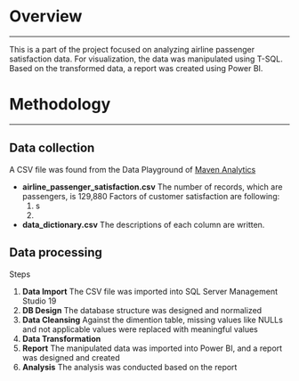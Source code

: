 # Overview
---
This is a part of the project focused on analyzing airline passenger satisfaction data. For visualization, the data was manipulated using T-SQL.
Based on the transformed data, a report was created using Power BI.

# Methodology
---
## Data collection
A CSV file was found from the Data Playground of [Maven Analytics](https://mavenanalytics.io/data-playground)
- **airline_passenger_satisfaction.csv**
  The number of records, which are passengers, is 129,880
  Factors of customer satisfaction are following:
  1. s
  2. 
- **data_dictionary.csv**
  The descriptions of each column are written.
  
## Data processing
Steps
1. **Data Import**
   The CSV file was imported into SQL Server Management Studio 19
2. **DB Design**
   The database structure was designed and normalized
4. **Data Cleansing**
   Against the dimention table, missing values like NULLs and not applicable values were replaced with meaningful values
6. **Data Transformation** 
7. **Report**
   The manipulated data was imported into Power BI, and a report was designed and created
9. **Analysis**
   The analysis was conducted based on the report
